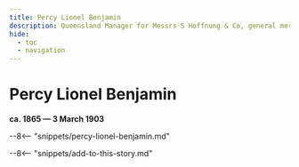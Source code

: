 ```yaml
---
title: Percy Lionel Benjamin
description: Queensland Manager for Messrs S Hoffnung & Co, general merchants, wholesalers and importers
hide:
  - toc
  - navigation 
---
```


# Percy Lionel Benjamin

**ca. 1865 — 3 March 1903**

--8<-- "snippets/percy-lionel-benjamin.md"

--8<-- "snippets/add-to-this-story.md"